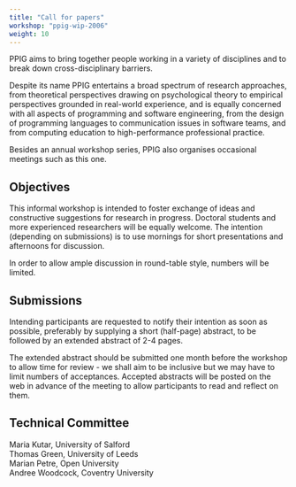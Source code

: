 ```yaml
---
title: "Call for papers"
workshop: "ppig-wip-2006"
weight: 10
---
```


PPIG aims to bring together people working in a variety of disciplines and to break down cross-disciplinary barriers.

Despite its name PPIG entertains a broad spectrum of research approaches, from theoretical perspectives drawing on psychological theory to empirical perspectives grounded in real-world experience, and is equally concerned with all aspects of programming and software engineering, from the design of programming languages to communication issues in software teams, and from computing education to high-performance professional practice.

Besides an annual workshop series, PPIG also organises occasional meetings such as this one.

Objectives
----------

This informal workshop is intended to foster exchange of ideas and constructive suggestions for research in progress. Doctoral students and more experienced researchers will be equally welcome. The intention (depending on submissions) is to use mornings for short presentations and afternoons for discussion.

In order to allow ample discussion in round-table style, numbers will be limited.

Submissions
-----------

Intending participants are requested to notify their intention as soon as possible, preferably by supplying a short (half-page) abstract, to be followed by an extended abstract of 2-4 pages.

The extended abstract should be submitted one month before the workshop to allow time for review - we shall aim to be inclusive but we may have to limit numbers of acceptances. Accepted abstracts will be posted on the web in advance of the meeting to allow participants to read and reflect on them.

Technical Committee
-------------------

Maria Kutar, University of Salford \
Thomas Green, University of Leeds \
Marian Petre, Open University \
Andree Woodcock, Coventry University

